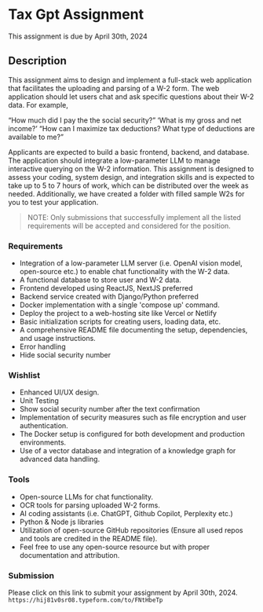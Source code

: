 # Tax Gpt Assignment

This assignment is due by April 30th, 2024

## Description

This assignment aims to design and implement a full-stack web application that facilitates the uploading and parsing of a W-2 form.
The web application should let users chat and ask specific questions about their W-2 data.
For example,

“How much did I pay the the social security?”
‘What is my gross and net income?’
“How can I maximize tax deductions? What type of deductions are available to me?”

Applicants are expected to build a basic frontend, backend, and database.
The application should integrate a low-parameter LLM to manage interactive querying on the W-2 information.
This assignment is designed to assess your coding, system design, and integration skills and is expected to take up to 5 to 7 hours of work,
which can be distributed over the week as needed.
Additionally, we have created a folder with filled sample W2s for you to test your application.

> NOTE: Only submissions that successfully implement all the listed requirements will be accepted and considered for the position.

### Requirements

- Integration of a low-parameter LLM server (i.e. OpenAI vision model, open-source etc.) to enable chat functionality with the W-2 data.
- A functional database to store user and W-2 data.
- Frontend developed using ReactJS, NextJS preferred
- Backend service created with Django/Python preferred
- Docker implementation with a single 'compose up' command.
- Deploy the project to a web-hosting site like Vercel or Netlify
- Basic initialization scripts for creating users, loading data, etc.
- A comprehensive README file documenting the setup, dependencies, and usage instructions.
- Error handling
- Hide social security number

### Wishlist

- Enhanced UI/UX design.
- Unit Testing
- Show social security number after the text confirmation
- Implementation of security measures such as file encryption and user authentication.
- The Docker setup is configured for both development and production environments.
- Use of a vector database and integration of a knowledge graph for advanced data handling.

### Tools

- Open-source LLMs for chat functionality.
- OCR tools for parsing uploaded W-2 forms.
- AI coding assistants (i.e. ChatGPT, Github Copilot, Perplexity etc.)
- Python & Node js libraries
- Utilization of open-source GitHub repositories (Ensure all used repos and tools are credited in the README file).
- Feel free to use any open-source resource but with proper documentation and attribution.

### Submission

Please click on this link to submit your assignment by April 30th, 2024.
`https://hij81v0sr08.typeform.com/to/FNtHbeTp`
